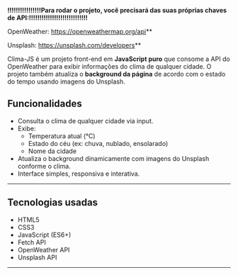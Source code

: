 
**!!!!!!!!!!!!!!!!Para rodar o projeto, você precisará das suas próprias chaves de API:!!!!!!!!!!!!!!!!!!!!!!!!!!!!**

OpenWeather: https://openweathermap.org/api**

Unsplash: https://unsplash.com/developers**



Clima-JS é um projeto front-end em **JavaScript puro** que consome a API do OpenWeather para exibir informações do clima de qualquer cidade. O projeto também atualiza o **background da página** de acordo com o estado do tempo usando imagens do Unsplash.
## Funcionalidades

- Consulta o clima de qualquer cidade via input.
- Exibe:
  - Temperatura atual (°C)
  - Estado do céu (ex: chuva, nublado, ensolarado)
  - Nome da cidade
- Atualiza o background dinamicamente com imagens do Unsplash conforme o clima.
- Interface simples, responsiva e interativa.

---

## Tecnologias usadas

- HTML5
- CSS3
- JavaScript (ES6+)
- Fetch API
- OpenWeather API
- Unsplash API

---
